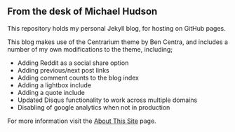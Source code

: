 ## From the desk of Michael Hudson

This repository holds my personal Jekyll blog, for hosting on GitHub pages.

This blog makes use of the Centrarium theme by Ben Centra, and includes a number of my own modifications to the
theme, including;
  * Adding Reddit as a social share option
  * Adding previous/next post links
  * Adding comment counts to the blog index
  * Adding a lightbox include
  * Adding a quote include
  * Updated Disqus functionality to work across multiple domains
  * Disabling of google analytics when not in production

For more information visit the [About This Site](http://huddo121.github.io/about-this-site/) page.
